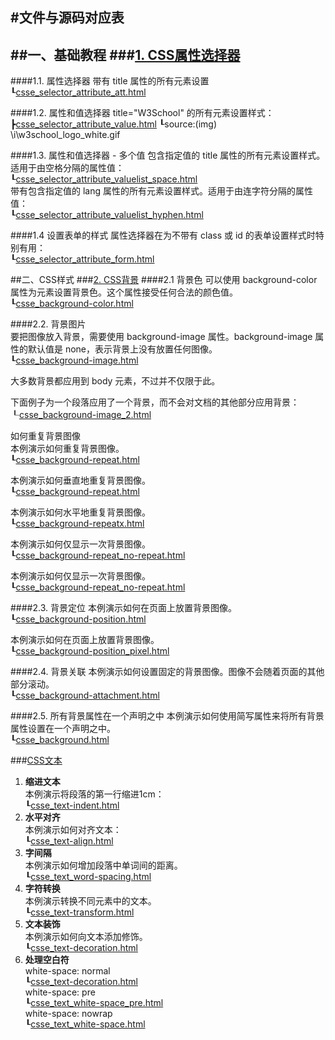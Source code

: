 #文件与源码对应表
-----------------
##一、基础教程
###[1. CSS属性选择器](http://www.w3school.com.cn/css/css_syntax_attribute_selector.asp)  
--------------

####1.1. 属性选择器
带有 title 属性的所有元素设置  
┖[csse_selector_attribute_att.html](http://192.168.215.116/w3c_web_test/CSS/Base/csse_selector_attribute_att.html)

####1.2. 属性和值选择器
title="W3School" 的所有元素设置样式：  
┣[csse_selector_attribute_value.html](http://192.168.215.116/w3c_web_test/CSS/Base/csse_selector_attribute_value.html)
┖source:(img) \i\w3school_logo_white.gif

####1.3. 属性和值选择器 - 多个值
包含指定值的 title 属性的所有元素设置样式。适用于由空格分隔的属性值：  
┖[csse_selector_attribute_valuelist_space.html](http://192.168.215.116/w3c_web_test/CSS/Base/csse_selector_attribute_valuelist_space.html)  
带有包含指定值的 lang 属性的所有元素设置样式。适用于由连字符分隔的属性值：  
┖[csse_selector_attribute_valuelist_hyphen.html](http://192.168.215.116/w3c_web_test/CSS/Base/csse_selector_attribute_valuelist_hyphen.html)

####1.4 设置表单的样式
属性选择器在为不带有 class 或 id 的表单设置样式时特别有用：  
┖[csse_selector_attribute_form.html](http://192.168.215.116/w3c_web_test/CSS/Base/csse_selector_attribute_form.html)  

##二、CSS样式
###[2. CSS背景](http://www.w3school.com.cn/css/css_background.asp)
####2.1 背景色
可以使用 background-color 属性为元素设置背景色。这个属性接受任何合法的颜色值。  
┖[csse_background-color.html](http://192.168.215.116/w3c_web_test/CSS/Style/csse_background-color.html)

####2.2. 背景图片  
要把图像放入背景，需要使用 background-image 属性。background-image 属性的默认值是 none，表示背景上没有放置任何图像。  
┖[csse_background-image.html](http://192.168.215.116/w3c_web_test/CSS/Style/csse_background-image.html)  

大多数背景都应用到 body 元素，不过并不仅限于此。

下面例子为一个段落应用了一个背景，而不会对文档的其他部分应用背景：
┖[csse_background-image_2.html](http://192.168.215.116/w3c_web_test/CSS/Style/csse_background-image_2.html)  

如何重复背景图像  
本例演示如何重复背景图像。  
┖[csse_background-repeat.html](http://192.168.215.116/w3c_web_test/CSS/Style/csse_background-repeat.html)

本例演示如何垂直地重复背景图像。  
┖[csse_background-repeat.html](http://192.168.215.116/w3c_web_test/CSS/Style/csse_background-repeat.html)

本例演示如何水平地重复背景图像。  
┖[csse_background-repeatx.html](http://192.168.215.116/w3c_web_test/CSS/Style/csse_background-repeatx.html)

本例演示如何仅显示一次背景图像。  
┖[csse_background-repeat_no-repeat.html](http://192.168.215.116/w3c_web_test/CSS/Style/csse_background-repeat_no-repeat.htmls)

本例演示如何仅显示一次背景图像。  
┖[csse_background-repeat_no-repeat.html](http://192.168.215.116/w3c_web_test/CSS/Style/csse_background-repeat_no-repeat.htmls)

####2.3. 背景定位
本例演示如何在页面上放置背景图像。  
┖[csse_background-position.html](http://192.168.215.116/w3c_web_test/CSS/Style/csse_background-position.html)

本例演示如何在页面上放置背景图像。  
┖[csse_background-position_pixel.html](http://192.168.215.116/w3c_web_test/CSS/Style/csse_background-position_pixel.html)

####2.4. 背景关联
本例演示如何设置固定的背景图像。图像不会随着页面的其他部分滚动。  
┖[csse_background-attachment.html](http://192.168.215.116/w3c_web_test/CSS/Style/csse_background-attachment.html)

####2.5. 所有背景属性在一个声明之中
本例演示如何使用简写属性来将所有背景属性设置在一个声明之中。  
┖[csse_background.html](http://192.168.215.116/w3c_web_test/CSS/Style/csse_background.html)

###[CSS文本](http://www.w3school.com.cn/css/css_text.asp)
1. **缩进文本**  
本例演示将段落的第一行缩进1cm：  
┖[csse_text-indent.html](http://192.168.215.116/w3c_web_test/CSS/Style/csse_text-indent.html)  
2. **水平对齐**  
本例演示如何对齐文本：  
┖[csse_text-align.html](http://192.168.215.116/w3c_web_test/CSS/Style/csse_text-align.html)  
3. **字间隔**  
本例演示如何增加段落中单词间的距离。  
┖[csse_text_word-spacing.html](http://192.168.215.116/w3c_web_test/CSS/Style/csse_text_word-spacing.html)  
4. **字符转换**  
本例演示转换不同元素中的文本。  
┖[csse_text-transform.html](http://192.168.215.116/w3c_web_test/CSS/Style/csse_text-transform.html)  
5. **文本装饰**  
本例演示如何向文本添加修饰。  
┖[csse_text-decoration.html](http://192.168.215.116/w3c_web_test/CSS/Style/csse_text-decoration.html)  
6. **处理空白符**  
white-space: normal  
┖[csse_text-decoration.html](http://192.168.215.116/w3c_web_test/CSS/Style/csse_text-decoration.html)   
white-space: pre  
┖[csse_text_white-space_pre.html](http://192.168.215.116/w3c_web_test/CSS/Style/csse_text_white-space_pre.html)   
white-space: nowrap  
┖[csse_text_white-space.html](http://192.168.215.116/w3c_web_test/CSS/Style/csse_text_white-space.html)   

